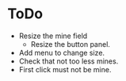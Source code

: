 # ToDo

- Resize the mine field
    - Resize the button panel.
- Add menu to change size.
- Check that not too less mines.
- First click must not be mine.
